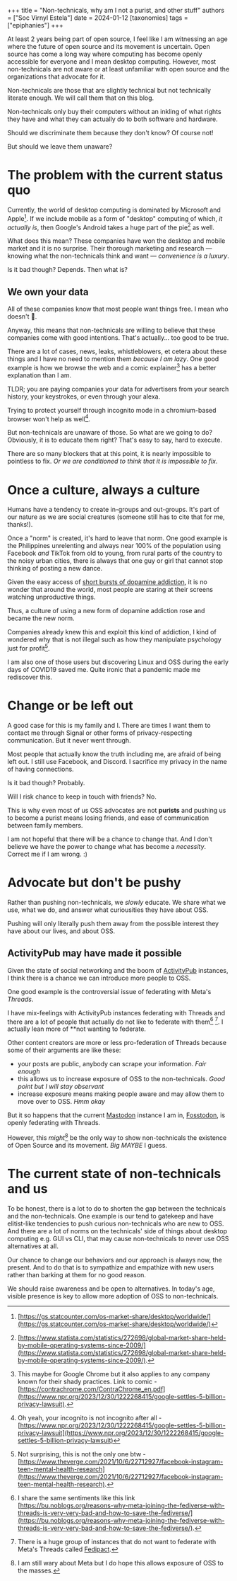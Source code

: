 +++
title = "Non-technicals, why am I not a purist, and other stuff"
authors = ["Soc Virnyl Estela"]
date = 2024-01-12
[taxonomies]
  tags = ["epiphanies"]
+++

At least 2 years being part of open source, I feel like I am witnessing an
age where the future of open source and its movement is uncertain. Open source
has come a long way where computing has become openly accessible for everyone
and I mean desktop computing. However, most non-technicals are not aware or at
least unfamiliar with open source and the organizations that advocate for it.

<!-- more -->

Non-technicals are those that are slightly technical but not technically
literate enough.  We will call them that on this blog.

Non-technicals only buy their computers without an inkling of what rights
they have and what they can actually do to both software and hardware.

Should we discriminate them because they don't know? Of course not!

But should we leave them unaware?

# The problem with the current status quo

Currently, the world of desktop computing is dominated by Microsoft and
Apple[^osmarketshare]. If we include mobile as a form of "desktop" computing
of which, *it actually is*, then Google's Android takes a huge part of the
pie[^pie] as well.

What does this mean? These companies have won the desktop and mobile market
and it is no surprise. Their thorough marketing and research — knowing
what the non-technicals think and want — _convenience is a luxury_.

Is it bad though? Depends. Then what is?

## We own your data

All of these companies know that most people want things free. I mean who
doesn't 🥴.

Anyway, this means that non-technicals are willing to believe that these
companies come with good intentions. That's actually... too good to be true.

There are a lot of cases, news, leaks, whistleblowers, et cetera about these
things and I have no need to mention them *because I am lazy*.  One good
example is how we browse the web and a comic explainer[^contrachrome] has
a better explanation than I am.

TLDR; you are paying companies your data for advertisers from your search
history, your keystrokes, or even through your alexa.

Trying to protect yourself through incognito mode in a chromium-based browser
won't help as well[^incognito].

But non-technicals are unaware of those. So what are we going to do? Obviously,
it is to educate them right? That's easy to say, hard to execute.

There are so many blockers that at this point, it is nearly impossible to
pointless to fix. *Or we are conditioned to think that it is impossible
to fix*.

# Once a culture, always a culture

Humans have a tendency to create in-groups and out-groups. It's part of our
nature as we are social creatures (someone still has to cite that for me,
thanks!).

Once a "norm" is created, it's hard to leave that norm. One good example is
the Philippines unrelenting and always near 100% of the population using
Facebook *and* TikTok from old to young, from rural parts of the country
to the noisy urban cities, there is always that one guy or girl that cannot
stop thinking of posting a new dance.

Given the easy access of [short bursts of dopamine
addiction](https://sitn.hms.harvard.edu/flash/2018/dopamine-smartphones-battle-time/),
it is no wonder that around the world, most people are staring at their
screens watching unproductive things.

Thus, a culture of using a new form of dopamine addiction rose and became
the new norm.

Companies already knew this and exploit this kind of addiction, I kind of
wondered why that is not illegal such as how they manipulate psychology just
for profit[^fbisevil].

I am also one of those users but discovering Linux and OSS during the early
days of COVID19 saved me. Quite ironic that a pandemic made me rediscover this.

# Change or be left out

A good case for this is my family and I. There are times I want them to contact
me through Signal or other forms of privacy-respecting communication. But
it never went through.

Most people that actually know the truth including me, are afraid of being
left out.  I still use Facebook, and Discord. I sacrifice my privacy in the
name of having connections.

Is it bad though? Probably.

Will I risk chance to keep in touch with
friends? No.

This is why even most of us OSS advocates are not **purists** and pushing us
to become a purist means losing friends, and ease of communication between
family members.

I am not hopeful that there will be a chance to change that. And I don't
believe we have the power to change what has become a *necessity*. Correct
me if I am wrong. :)

# Advocate but don't be pushy

Rather than pushing non-technicals, we *slowly* educate. We share what we use,
what we do, and answer what curiousities they have about OSS.

Pushing will only literally push them away from the possible interest they have
about our lives, and about OSS.

## ActivityPub may have made it possible

Given the state of social networking and the boom of
[ActivityPub](https://en.wikipedia.org/wiki/ActivityPub) instances, I think
there is a chance we can introduce more people to OSS.

One good example is the controversial issue of federating with Meta's
*Threads*.

I have mix-feelings with ActivityPub instances federating with Threads
and there are a lot of people that actually do not like to federate with
them[^metabadfediverse] [^fedipact]. I actually lean more of **not wanting
to federate.

Other content creators are more or less pro-federation of Threads because
some of their arguments are like these:
- your posts are public, anybody can scrape your information. _Fair enough_
- this allows us to increase exposure of OSS to the non-technicals. _Good point but I will stay observant_
- increase exposure means making people aware and may allow them to move over to OSS. _Hmm okay_

But it so happens that the current [Mastodon](https://joinmastodon.org/)
instance I am in, [Fosstodon](https://fosstodon.org), is openly federating
with Threads.

However, this *might*[^unsure] be the only way to show non-technicals
the existence of Open Source and its movement. _Big MAYBE_ I guess.

# The current state of non-technicals and us

To be honest, there is a lot to do to shorten the gap between the technicals
and the non-technicals. One example is our tend to gatekeep and have
elitist-like tendencies to push curious non-technicals who are new to
OSS. And there are a lot of norms on the technicals' side of things about
desktop computing e.g.  GUI vs CLI, that may cause non-technicals to never
use OSS alternatives at all.

Our chance to change our behaviors and our approach is always now, the
present. And to do that is to sympathize and empathize with new users rather
than barking at them for no good reason.

We should raise awareness and be open to alternatives. In today's age,
visible presence is key to allow more adoption of OSS to non-technicals.

[^osmarketshare]: [https://gs.statcounter.com/os-market-share/desktop/worldwide/](https://gs.statcounter.com/os-market-share/desktop/worldwide/)

[^pie]: [https://www.statista.com/statistics/272698/global-market-share-held-by-mobile-operating-systems-since-2009/](https://www.statista.com/statistics/272698/global-market-share-held-by-mobile-operating-systems-since-2009/).

[^contrachrome]: This maybe for Google Chrome but it also applies to any company known for their shady practices. Link to comic - [https://contrachrome.com/ContraChrome_en.pdf](https://www.npr.org/2023/12/30/1222268415/google-settles-5-billion-privacy-lawsuit).

[^incognito]: Oh yeah, your incognito is not incognito after all - [https://www.npr.org/2023/12/30/1222268415/google-settles-5-billion-privacy-lawsuit](https://www.npr.org/2023/12/30/1222268415/google-settles-5-billion-privacy-lawsuit)

[^fbisevil]: Not surprising, this is not the only one btw - [https://www.theverge.com/2021/10/6/22712927/facebook-instagram-teen-mental-health-research](https://www.theverge.com/2021/10/6/22712927/facebook-instagram-teen-mental-health-research).

[^metabadfediverse]: I share the same sentiments like this link [https://bu.noblogs.org/reasons-why-meta-joining-the-fediverse-with-threads-is-very-very-bad-and-how-to-save-the-fediverse/](https://bu.noblogs.org/reasons-why-meta-joining-the-fediverse-with-threads-is-very-very-bad-and-how-to-save-the-fediverse/).

[^fedipact]: There is a huge group of instances that do not want to federate with Meta's Threads called [Fedipact](https://fedipact.online/).

[^unsure]: I am still wary about Meta but I do hope this allows exposure of OSS to the masses.

